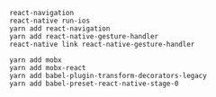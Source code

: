 <!-- 
目录结构
    src
        + assets        // 静态文件
            + images
            + styles
        + components    // 共公组件
            + Nav
            + Header
            + Footer
        + pages         // 页面路由
            + home
            + about
            + user
        + store         // mobx
            + Store
        + template      // 模板
            + 
        + utils         // 组件
            + 
-->
```
    react-navigation
    react-native run-ios
    yarn add react-navigation
    yarn add react-native-gesture-handler
    react-native link react-native-gesture-handler
```
```
    yarn add mobx
    yarn add mobx-react
    yarn add babel-plugin-transform-decorators-legacy
    yarn add babel-preset-react-native-stage-0
```
